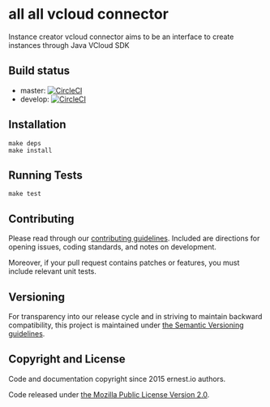 # all all vcloud connector

Instance creator vcloud connector aims to be an interface to create instances through Java VCloud SDK

## Build status

* master:  [![CircleCI](https://circleci.com/gh/ernestio/all-all-vcloud-connector/tree/master.svg?style=svg)](https://circleci.com/gh/ernestio/all-all-vcloud-connector/tree/master)
* develop: [![CircleCI](https://circleci.com/gh/ernestio/all-all-vcloud-connector/tree/develop.svg?style=svg)](https://circleci.com/gh/ernestio/all-all-vcloud-connector/tree/develop)

## Installation

```
make deps
make install
```

## Running Tests

```
make test
```

## Contributing

Please read through our
[contributing guidelines](CONTRIBUTING.md).
Included are directions for opening issues, coding standards, and notes on
development.

Moreover, if your pull request contains patches or features, you must include
relevant unit tests.

## Versioning

For transparency into our release cycle and in striving to maintain backward
compatibility, this project is maintained under [the Semantic Versioning guidelines](http://semver.org/).

## Copyright and License

Code and documentation copyright since 2015 ernest.io authors.

Code released under
[the Mozilla Public License Version 2.0](LICENSE).

